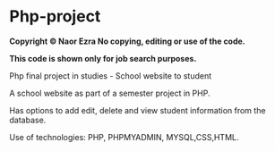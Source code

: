 # Php-project

<b>Copyright © Naor Ezra No copying, editing or use of the code.

This code is shown only for job search purposes.</b>


Php final project in studies - School website to student 

A school website as part of a semester project in PHP.

Has options to add edit, delete and view student information from the database.

Use of technologies:
PHP, PHPMYADMIN, MYSQL,CSS,HTML.

